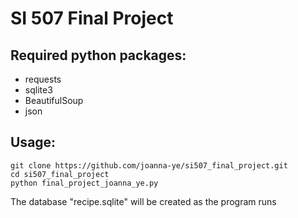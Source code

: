 # SI 507 Final Project

## Required python packages:

- requests
- sqlite3
- BeautifulSoup
- json

## Usage:

```
git clone https://github.com/joanna-ye/si507_final_project.git
cd si507_final_project
python final_project_joanna_ye.py
```

The database "recipe.sqlite" will be created as the program runs
